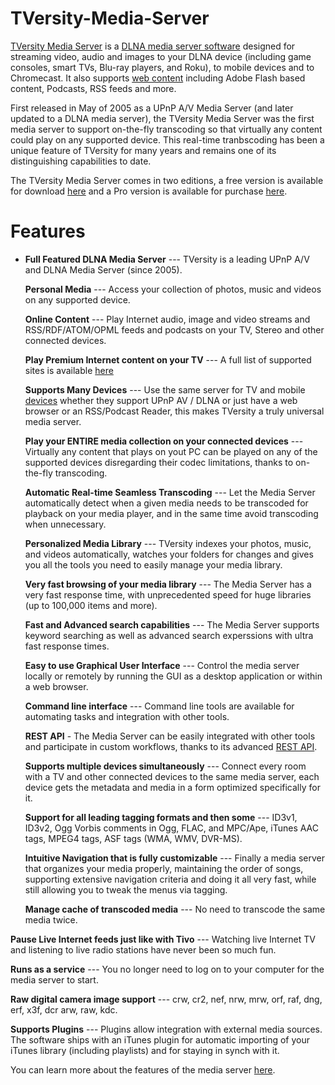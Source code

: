 # TVersity-Media-Server
[TVersity Media Server](http://tversity.com/) is a [DLNA media server software](http://tversity.com/) designed for streaming video, audio and images to your DLNA device (including game consoles, smart TVs, Blu-ray players, and Roku), to mobile devices and to Chromecast. It also supports [web content](http://tversity.com/support/premium-websites/) including Adobe Flash based content, Podcasts, RSS feeds and more. 

First released in May of 2005 as a UPnP A/V Media Server (and later updated to a DLNA media server), the TVersity Media Server was the first media server to support on-the-fly transcoding so that virtually any content could play on any supported device. This real-time tranbscoding has been a unique feature of TVersity for many years and remains one of its distinguishing capabilities to date.

The TVersity Media Server comes in two editions, a free version is available for download [here](http://tversity.com/download/#MediaServer) and a Pro version is available for purchase [here](http://tversity.com/pro#MediaServer).


# Features
    
 * **Full Featured DLNA Media Server** --- TVersity is a leading UPnP A/V and DLNA Media Server (since 2005).

    **Personal Media** --- Access your collection of photos, music and videos on any supported device.

    **Online Content** --- Play Internet audio, image and video streams and RSS/RDF/ATOM/OPML feeds and podcasts on your TV, Stereo and other connected devices.

    **Play Premium Internet content on your TV** --- A full list of supported sites is available [here](http://tversity.com/support/premium-websites/)

    **Supports Many Devices** --- Use the same server for TV and mobile [devices](http://tversity.com/support/devices/) whether they support UPnP AV / DLNA or just have a web browser or an RSS/Podcast Reader, this makes TVersity a truly universal media server.

    **Play your ENTIRE media collection on your connected devices** --- Virtually any content that plays on yout PC can be played on any of the supported devices disregarding their codec limitations, thanks to on-the-fly transcoding.

    **Automatic Real-time Seamless Transcoding** --- Let the Media Server automatically detect when a given media needs to be transcoded for playback on your media player, and in the same time avoid transcoding when unnecessary.

    **Personalized Media Library** --- TVersity indexes your photos, music, and videos automatically, watches your folders for changes and gives you all the tools you need to easily manage your media library.

    **Very fast browsing of your media library** --- The Media Server has a very fast response time, with unprecedented speed for huge libraries (up to 100,000 items and more).

    **Fast and Advanced search capabilities** --- The Media Server supports keyword searching as well as advanced search experssions with ultra fast response times.

    **Easy to use Graphical User Interface** --- Control the media server locally or remotely by running the GUI as a desktop application or within a web browser.

    **Command line interface** --- Command line tools are available for automating tasks and integration with other tools.

    **REST API** - The Media Server can be easily integrated with other tools and participate in custom workflows, thanks to its advanced [REST API](http://ronenmiz.github.io/TVersity/Server_API/group___h_t_t_p___q_u_e_r_y___a_p_i.html).

    **Supports multiple devices simultaneously** --- Connect every room with a TV and other connected devices to the same media server, each device gets the metadata and media in a form optimized specifically for it.

    **Support for all leading tagging formats and then some** --- ID3v1, ID3v2, Ogg Vorbis comments in Ogg, FLAC, and MPC/Ape, iTunes AAC tags, MPEG4 tags, ASF tags (WMA, WMV, DVR-MS).

    **Intuitive Navigation that is fully customizable** --- Finally a media server that organizes your media properly, maintaining the order of songs, supporting extensive navigation criteria and doing it all very fast, while still allowing you to tweak the menus via tagging.

    **Manage cache of transcoded media** --- No need to transcode the same media twice.

**Pause Live Internet feeds just like with Tivo** --- Watching live Internet TV and listening to live radio stations have never been so much fun.

**Runs as a service** --- You no longer need to log on to your computer for the media server to start.
        
**Raw digital camera image support** --- crw, cr2, nef, nrw, mrw, orf, raf, dng, erf, x3f, dcr arw, raw, kdc.

**Supports Plugins** --- Plugins allow integration with external media sources. The software ships with an iTunes plugin for automatic importing of your iTunes library (including playlists) and for staying in synch with it.

You can learn more about the features of the media server [here](http://tversity.com/download/features/).
